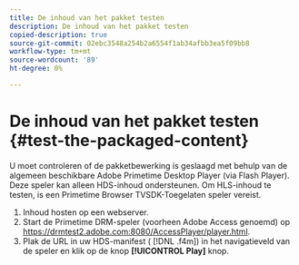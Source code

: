 ```yaml
---
title: De inhoud van het pakket testen
description: De inhoud van het pakket testen
copied-description: true
source-git-commit: 02ebc3548a254b2a6554f1ab34afbb3ea5f09bb8
workflow-type: tm+mt
source-wordcount: '89'
ht-degree: 0%

---
```


# De inhoud van het pakket testen {#test-the-packaged-content}

U moet controleren of de pakketbewerking is geslaagd met behulp van de algemeen beschikbare Adobe Primetime Desktop Player (via Flash Player). Deze speler kan alleen HDS-inhoud ondersteunen. Om HLS-inhoud te testen, is een Primetime Browser TVSDK-Toegelaten speler vereist.

1. Inhoud hosten op een webserver.
1. Start de Primetime DRM-speler (voorheen Adobe Access genoemd) op https://drmtest2.adobe.com:8080/AccessPlayer/player.html.
1. Plak de URL in uw HDS-manifest ( [!DNL .f4m]) in het navigatieveld van de speler en klik op de knop **[!UICONTROL Play]** knop.
